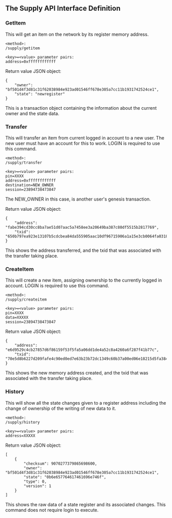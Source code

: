 The Supply API Interface Definition
-----------------------------------

### GetItem

This will get an item on the network by its register memory address.

```
<method>:
/supply/getitem

<key>=<value> parameter pairs:
address=0xffffffffffff
```

Return value JSON object:
```
{
    "owner": "bf501d4f3d81c31f62038984e923ad01546ff678e305a7cc11b1931742524ce1",
    "state": "newregister"
}
```

This is a transaction object containing the information about the current owner and the state data.

### Transfer

This will transfer an item from current logged in account to a new user. The new user must have an account for this to work.
LOGIN is required to use this command.

```
<method>:
/supply/transfer

<key>=<value> parameter pairs:
pin=XXXX
address=0xffffffffffff
destination=NEW_OWNER
session=23894738473847
```

The NEW_OWNER in this case, is another user's genesis transaction.

Return value JSON object:
```
{
    "address": "fabe394cd30cc8ba7ae51d07aac5a7458ee3a20649ba387c80df5515b2817769",
    "txid": "650b797ea923e13107b5cdcbea84da555905aac10df96715906a1a15e3cb0064fa0318f5a03a40c2f0e1c3c6c1ce5bbcacdd99752b0e72384f154b440a4c2337"
}
```

This shows the address transferred, and the txid that was associated with the transfer taking place.

### CreateItem

This will create a new item, assigning ownership to the currently logged in account.
LOGIN is required to use this command.

```
<method>:
/supply/createitem

<key>=<value> parameter pairs:
pin=XXXX
data=XXXXX
session=23894738473847
```

Return value JSON object:
```
{
    "address": "e6d9529c4cb27857d6f86159f53f5fa5a06dd1de4a52c8a4260a6f287f41b77c",
    "txid": "70e5d8b6227d209fafe4c90ed0ed7e63b23b72dc1349c60b37a00ed06e18215d5fa384da1b6522e24cb1467b11b0b0e8ac4e9db8374f09718ab1218e8da33a11"
}
```

This shows the new memory address created, and the txid that was associated with the transfer taking place.

### History

This will show all the state changes given to a register address including the change of ownership of the writing of new data to it.

```
<method>:
/supply/history

<key>=<value> parameter pairs:
address=XXXXX
```

Return value JSON object:   
```
[
    {
        "checksum": 9070277379865698600,
        "owner": "bf501d4f3d81c31f62038984e923ad01546ff678e305a7cc11b1931742524ce1",
        "state": "0b6e657764617461696e746f",
        "type": 0,
        "version": 1
    }
]
```

This shows the raw data of a state register and its associated changes. This command does not require login to execute.
